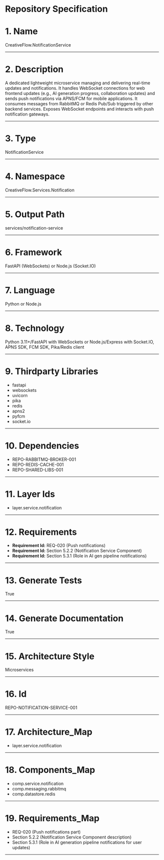 # Repository Specification

# 1. Name
CreativeFlow.NotificationService


---

# 2. Description
A dedicated lightweight microservice managing and delivering real-time updates and notifications. It handles WebSocket connections for web frontend updates (e.g., AI generation progress, collaboration updates) and sends push notifications via APNS/FCM for mobile applications. It consumes messages from RabbitMQ or Redis Pub/Sub triggered by other backend services. Exposes WebSocket endpoints and interacts with push notification gateways.


---

# 3. Type
NotificationService


---

# 4. Namespace
CreativeFlow.Services.Notification


---

# 5. Output Path
services/notification-service


---

# 6. Framework
FastAPI (WebSockets) or Node.js (Socket.IO)


---

# 7. Language
Python or Node.js


---

# 8. Technology
Python 3.11+/FastAPI with WebSockets or Node.js/Express with Socket.IO, APNS SDK, FCM SDK, Pika/Redis client


---

# 9. Thirdparty Libraries

- fastapi
- websockets
- uvicorn
- pika
- redis
- apns2
- pyfcm
- socket.io


---

# 10. Dependencies

- REPO-RABBITMQ-BROKER-001
- REPO-REDIS-CACHE-001
- REPO-SHARED-LIBS-001


---

# 11. Layer Ids

- layer.service.notification


---

# 12. Requirements

- **Requirement Id:** REQ-020 (Push notifications)  
- **Requirement Id:** Section 5.2.2 (Notification Service Component)  
- **Requirement Id:** Section 5.3.1 (Role in AI gen pipeline notifications)  


---

# 13. Generate Tests
True


---

# 14. Generate Documentation
True


---

# 15. Architecture Style
Microservices


---

# 16. Id
REPO-NOTIFICATION-SERVICE-001


---

# 17. Architecture_Map

- layer.service.notification


---

# 18. Components_Map

- comp.service.notification
- comp.messaging.rabbitmq
- comp.datastore.redis


---

# 19. Requirements_Map

- REQ-020 (Push notifications part)
- Section 5.2.2 (Notification Service Component description)
- Section 5.3.1 (Role in AI generation pipeline notifications for user updates)


---

